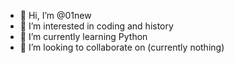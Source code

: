 - 👋 Hi, I’m @01new
- 👀 I’m interested in coding and history
- 🌱 I’m currently learning Python
- 💞️ I’m looking to collaborate on (currently nothing)


<!---
01Noob/01Noob is a ✨ special ✨ repository because its `README.md` (this file) appears on your GitHub profile.
You can click the Preview link to take a look at your changes.
--->

